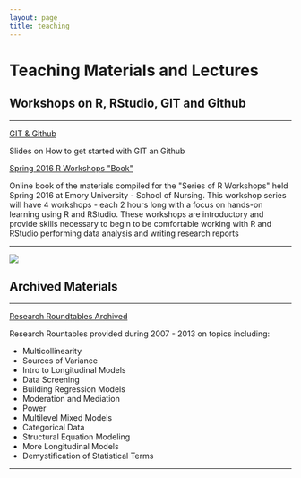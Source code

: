 ```yaml
---
layout: page
title: teaching
---
```


# Teaching Materials and Lectures

## Workshops on R, RStudio, GIT and Github

<hr/>

<p>
 <a class="redbutton" href="{{ site.url }}/teaching/CDCslidesMar2016" target="_blank">GIT & Github</a> 
</p>
<p>
Slides on How to get started with GIT an Github
</p>

<p>
 <a class="redbutton" href="https://www.gitbook.com/book/melindahiggins2000/a-series-of-r-workshops/details" target="_blank">Spring 2016 R Workshops "Book"</a>
</p>
<p>
Online book of the materials compiled for the "Series of R Workshops" held Spring 2016 at Emory University - School of Nursing. This workshop series will have 4 workshops - each 2 hours long with a focus on hands-on learning using R and RStudio. These workshops are introductory and provide skills necessary to begin to be comfortable working with R and RStudio performing data analysis and writing research reports
</p>

<hr/>

<a href="{{ site.url }}/teaching/RR" target="_blank"><img class="centered" src="{{ site.url }}/images/website/sky01.jpg"/></a>

## Archived Materials

<hr/>
<p>
 <a class="redbutton" href="{{ site.url }}/teaching/RR">Research Roundtables Archived</a>
</p>

Research Rountables provided during 2007 - 2013 on topics including: 

* Multicollinearity 
* Sources of Variance
* Intro to Longitudinal Models
* Data Screening
* Building Regression Models
* Moderation and Mediation
* Power
* Multilevel Mixed Models
* Categorical Data
* Structural Equation Modeling
* More Longitudinal Models
* Demystification of Statistical Terms

<hr/>



